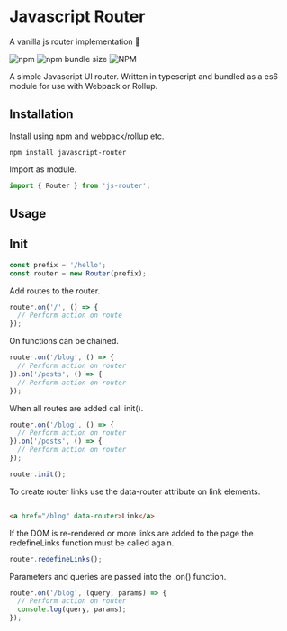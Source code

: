 # Javascript Router
A vanilla js router implementation 🔗

![npm](https://img.shields.io/npm/v/scorm-promised.svg) ![npm bundle size](https://img.shields.io/bundlephobia/minzip/scorm-promised.svg) ![NPM](https://img.shields.io/npm/l/scorm-promised.svg)

A simple Javascript UI router. Written in typescript and bundled as a es6 module for use with Webpack or Rollup.

## Installation

Install using npm and webpack/rollup etc.
```
npm install javascript-router
```

Import as module.

```js
import { Router } from 'js-router';
```

## Usage

## Init

```js
const prefix = '/hello';
const router = new Router(prefix);
```

Add routes to the router.

```js
router.on('/', () => {
  // Perform action on route
});
```

On functions can be chained.

```js
router.on('/blog', () => {
  // Perform action on router
}).on('/posts', () => {
  // Perform action on router
});
```

When all routes are added call init().

```js
router.on('/blog', () => {
  // Perform action on router
}).on('/posts', () => {
  // Perform action on router
});

router.init();
```

To create router links use the data-router attribute on link elements.

```html

<a href="/blog" data-router>Link</a>
```

If the DOM is re-rendered or more links are added to the page the redefineLinks function must be called again.

```js
router.redefineLinks();
```

Parameters and queries are passed into the .on() function.

```js
router.on('/blog', (query, params) => {
  // Perform action on router
  console.log(query, params);
});
```
